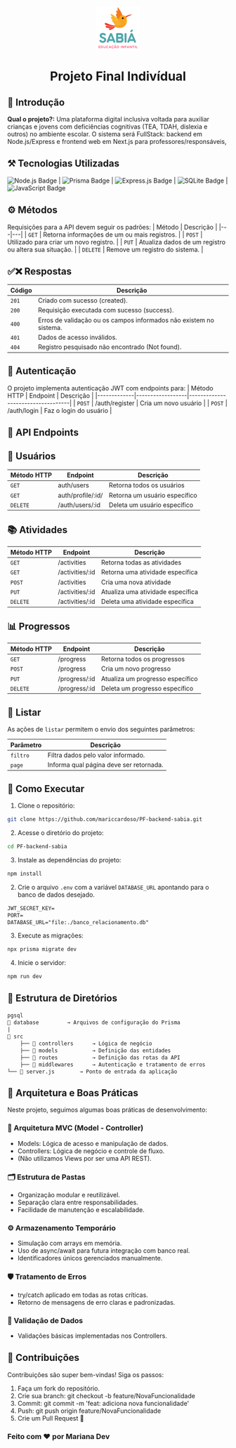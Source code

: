 <div align="center">
<img src="./assets/img/SabiaLogo.png" height="100px">
<h1>Projeto Final Indivídual </h1>
</div>


## 🎲 Introdução
**Qual o projeto?:** Uma plataforma digital inclusiva voltada para auxiliar crianças e jovens com deficiências cognitivas (TEA, TDAH, dislexia e outros) no ambiente escolar. O sistema será FullStack: backend em Node.js/Express e frontend web em Next.js para professores/responsáveis,


## ⚒ Tecnologias Utilizadas


<img src="https://img.shields.io/badge/Node.js-43853D?style=for-the-badge&logo=node.js&logoColor=white" alt="Node.js Badge" /> | <img src="https://img.shields.io/badge/Prisma-2D3748?style=for-the-badge&logo=prisma&logoColor=white" alt="Prisma Badge" /> | <img src="https://img.shields.io/badge/Express.js-404D59?style=for-the-badge" alt="Express.js Badge" />  | <img src="https://img.shields.io/badge/SQLite-07405E?style=for-the-badge&logo=sqlite&logoColor=white" alt="SQLite Badge" /> | <img src="https://img.shields.io/badge/JavaScript-F7DF1E?style=for-the-badge&logo=javascript&logoColor=black" alt="JavaScript Badge" /> 

## ⚙ Métodos
Requisições para a API devem seguir os padrões:
| Método | Descrição |
|---|---|
| `GET` | Retorna informações de um ou mais registros. |
| `POST` | Utilizado para criar um novo registro. |
| `PUT` | Atualiza dados de um registro ou altera sua situação. |
| `DELETE` | Remove um registro do sistema. |

## ✅❌ Respostas

| Código | Descrição |
|---|---|
| `201` | Criado com sucesso (created).|
| `200` | Requisição executada com sucesso (success).|
| `400` | Erros de validação ou os campos informados não existem no sistema.|
| `401` | Dados de acesso inválidos.|
| `404` | Registro pesquisado não encontrado (Not found).|


## 🔐 Autenticação
O projeto implementa autenticação JWT com endpoints para:
| Método HTTP | Endpoint         | Descrição                         |
|-------------|------------------|-----------------------------------|
| `POST`         | /auth/register      | Cria um novo usuário      |
| `POST`         | /auth/login      | Faz o login do usuário    |

## 🔁 API Endpoints

## 🐤 Usuários
| Método HTTP | Endpoint         | Descrição                         |
|-------------|------------------|-----------------------------------|
| `GET`       | auth/users           | Retorna todos os usuários            |
| `GET`      | auth/profile/:id/       | Retorna um usuário específico           |
`DELETE`  | /auth/users/:id | Deleta um usuário específico 


## 📚 Atividades
| Método HTTP | Endpoint         | Descrição                         |
|-------------|------------------|-----------------------------------|
| `GET`       | /activities      | Retorna todas as atividades       |
| `GET`       | /activities/:id  | Retorna uma atividade específica   |
| `POST`      | /activities      | Cria uma nova atividade           | 
| `PUT`       | /activities/:id  | Atualiza uma atividade específica |
| `DELETE`    | /activities/:id  | Deleta uma atividade específica   |

## 📊 Progressos
| Método HTTP | Endpoint         | Descrição                         |
|-------------|------------------|-----------------------------------|
| `GET`       | /progress        | Retorna todos os progressos       |
| `POST`      | /progress        | Cria um novo progresso            |
| `PUT`       | /progress/:id    | Atualiza um progresso específico  |
| `DELETE`    | /progress/:id    | Deleta um progresso específico    |


## 🎯 Listar
As ações de `listar` permitem o envio dos seguintes parâmetros:

| Parâmetro | Descrição |
|---|---|
| `filtro` | Filtra dados pelo valor informado. |
| `page` | Informa qual página deve ser retornada. |

## 🚀 Como Executar

1. Clone o repositório:

```bash
git clone https://github.com/mariccardoso/PF-backend-sabia.git
```

2. Acesse o diretório do projeto:

```bash
cd PF-backend-sabia
```

3. Instale as dependências do projeto:

```bash
npm install
```

2. Crie o arquivo `.env` com a variável `DATABASE_URL` apontando para o banco de dados desejado.

```
JWT_SECRET_KEY=
PORT=
DATABASE_URL="file:./banco_relacionamento.db"
```

3. Execute as migrações:

```bash
npx prisma migrate dev
```

4. Inicie o servidor:

```bash
npm run dev
```

## 📂 Estrutura de Diretórios
```
pgsql
📁 database         → Arquivos de configuração do Prisma
|
📁 src
    ├── 📁 controllers      → Lógica de negócio
    ├── 📁 models           → Definição das entidades
    ├── 📁 routes           → Definição das rotas da API
    ├── 📁 middlewares      → Autenticação e tratamento de erros
└── 📄 server.js        → Ponto de entrada da aplicação
```

## 🧠 Arquitetura e Boas Práticas
Neste projeto, seguimos algumas boas práticas de desenvolvimento:

### 🧱 Arquitetura MVC (Model - Controller)
- Models: Lógica de acesso e manipulação de dados.
- Controllers: Lógica de negócio e controle de fluxo.
- (Não utilizamos Views por ser uma API REST).

### 🗂 Estrutura de Pastas
- Organização modular e reutilizável.
- Separação clara entre responsabilidades.
- Facilidade de manutenção e escalabilidade.

### ⚙️ Armazenamento Temporário
- Simulação com arrays em memória.
- Uso de async/await para futura integração com banco real.
- Identificadores únicos gerenciados manualmente.

### 🛡 Tratamento de Erros
- try/catch aplicado em todas as rotas críticas.
- Retorno de mensagens de erro claras e padronizadas.

### 🧪 Validação de Dados
- Validações básicas implementadas nos Controllers.

## 🤝 Contribuições
Contribuições são super bem-vindas! Siga os passos:

1. Faça um fork do repositório.
2. Crie sua branch: git checkout -b feature/NovaFuncionalidade
3. Commit: git commit -m 'feat: adiciona nova funcionalidade'
4. Push: git push origin feature/NovaFuncionalidade
5. Crie um Pull Request 🚀

### Feito com ❤ por Mariana Dev


